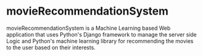 # movieRecommendationSystem
movieRecommendationSystem is a Machine Learning based Web application that uses Python's Django framework to manage the server side Logic and Python's machine learning library for recommending the movies to the user based on their interests.
